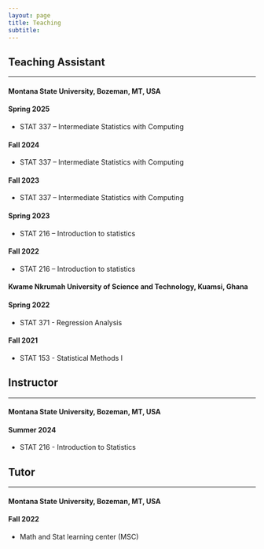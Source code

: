 ```yaml
---
layout: page
title: Teaching
subtitle: 
---
```




## Teaching Assistant  
----------------------------------------------------------------------------------

#### Montana State University, Bozeman, MT, USA

#### Spring 2025
- STAT 337 – Intermediate Statistics with Computing

#### Fall 2024
- STAT 337 – Intermediate Statistics with Computing

#### Fall 2023
- STAT 337 – Intermediate Statistics with Computing

#### Spring 2023
- STAT 216 – Introduction to statistics

#### Fall 2022
- STAT 216 – Introduction to statistics


#### Kwame Nkrumah University of Science and Technology, Kuamsi, Ghana

#### Spring 2022
- STAT 371 - Regression Analysis

#### Fall 2021
- STAT 153 - Statistical Methods I


## Instructor
---------------------------------------------------------------------------------

#### Montana State University, Bozeman, MT, USA

#### Summer 2024
- STAT 216 - Introduction to Statistics


## Tutor
---------------------------------------------------------------------------

#### Montana State University, Bozeman, MT, USA

#### Fall 2022
- Math and Stat learning center (MSC)



